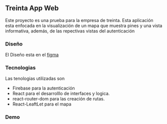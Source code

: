 
## Treinta App Web

Este proyecto es una prueba para la empresa de treinta. Esta aplicación esta enfocada en la visualización de un mapa que muestra pines y una vista informativa, además, de las repectivas vistas del autenticación

### Diseño

El Diseño esta en el [figma](https://www.figma.com/file/S4bTwr0qsUoqiFSd1KT04n/Concepto-Treinta-Prueba)

### Tecnologias

Las tenologias utilizadas son

- Firebase para la autenticación
- React para el desarrolllo de interfaces y logica.
- react-router-dom para las creación de rutas.
- React-LeaftLet para el mapa

### Demo


